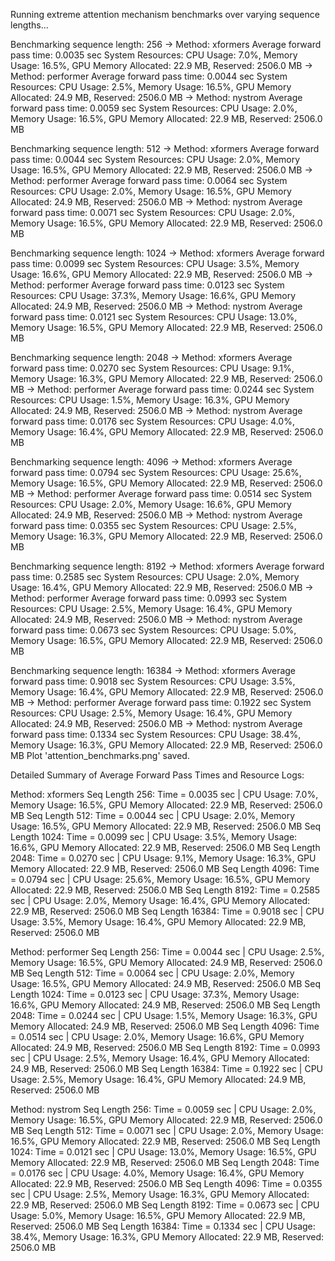 Running extreme attention mechanism benchmarks over varying sequence lengths...


Benchmarking sequence length: 256
  -> Method: xformers
     Average forward pass time: 0.0035 sec
     System Resources: CPU Usage: 7.0%, Memory Usage: 16.5%, GPU Memory Allocated: 22.9 MB, Reserved: 2506.0 MB
  -> Method: performer
     Average forward pass time: 0.0044 sec
     System Resources: CPU Usage: 2.5%, Memory Usage: 16.5%, GPU Memory Allocated: 24.9 MB, Reserved: 2506.0 MB
  -> Method: nystrom
     Average forward pass time: 0.0059 sec
     System Resources: CPU Usage: 2.0%, Memory Usage: 16.5%, GPU Memory Allocated: 22.9 MB, Reserved: 2506.0 MB

Benchmarking sequence length: 512
  -> Method: xformers
     Average forward pass time: 0.0044 sec
     System Resources: CPU Usage: 2.0%, Memory Usage: 16.5%, GPU Memory Allocated: 22.9 MB, Reserved: 2506.0 MB
  -> Method: performer
     Average forward pass time: 0.0064 sec
     System Resources: CPU Usage: 2.0%, Memory Usage: 16.5%, GPU Memory Allocated: 24.9 MB, Reserved: 2506.0 MB
  -> Method: nystrom
     Average forward pass time: 0.0071 sec
     System Resources: CPU Usage: 2.0%, Memory Usage: 16.5%, GPU Memory Allocated: 22.9 MB, Reserved: 2506.0 MB

Benchmarking sequence length: 1024
  -> Method: xformers
     Average forward pass time: 0.0099 sec
     System Resources: CPU Usage: 3.5%, Memory Usage: 16.6%, GPU Memory Allocated: 22.9 MB, Reserved: 2506.0 MB
  -> Method: performer
     Average forward pass time: 0.0123 sec
     System Resources: CPU Usage: 37.3%, Memory Usage: 16.6%, GPU Memory Allocated: 24.9 MB, Reserved: 2506.0 MB
  -> Method: nystrom
     Average forward pass time: 0.0121 sec
     System Resources: CPU Usage: 13.0%, Memory Usage: 16.5%, GPU Memory Allocated: 22.9 MB, Reserved: 2506.0 MB

Benchmarking sequence length: 2048
  -> Method: xformers
     Average forward pass time: 0.0270 sec
     System Resources: CPU Usage: 9.1%, Memory Usage: 16.3%, GPU Memory Allocated: 22.9 MB, Reserved: 2506.0 MB
  -> Method: performer
     Average forward pass time: 0.0244 sec
     System Resources: CPU Usage: 1.5%, Memory Usage: 16.3%, GPU Memory Allocated: 24.9 MB, Reserved: 2506.0 MB
  -> Method: nystrom
     Average forward pass time: 0.0176 sec
     System Resources: CPU Usage: 4.0%, Memory Usage: 16.4%, GPU Memory Allocated: 22.9 MB, Reserved: 2506.0 MB

Benchmarking sequence length: 4096
  -> Method: xformers
     Average forward pass time: 0.0794 sec
     System Resources: CPU Usage: 25.6%, Memory Usage: 16.5%, GPU Memory Allocated: 22.9 MB, Reserved: 2506.0 MB
  -> Method: performer
     Average forward pass time: 0.0514 sec
     System Resources: CPU Usage: 2.0%, Memory Usage: 16.6%, GPU Memory Allocated: 24.9 MB, Reserved: 2506.0 MB
  -> Method: nystrom
     Average forward pass time: 0.0355 sec
     System Resources: CPU Usage: 2.5%, Memory Usage: 16.3%, GPU Memory Allocated: 22.9 MB, Reserved: 2506.0 MB

Benchmarking sequence length: 8192
  -> Method: xformers
     Average forward pass time: 0.2585 sec
     System Resources: CPU Usage: 2.0%, Memory Usage: 16.4%, GPU Memory Allocated: 22.9 MB, Reserved: 2506.0 MB
  -> Method: performer
     Average forward pass time: 0.0993 sec
     System Resources: CPU Usage: 2.5%, Memory Usage: 16.4%, GPU Memory Allocated: 24.9 MB, Reserved: 2506.0 MB
  -> Method: nystrom
     Average forward pass time: 0.0673 sec
     System Resources: CPU Usage: 5.0%, Memory Usage: 16.5%, GPU Memory Allocated: 22.9 MB, Reserved: 2506.0 MB

Benchmarking sequence length: 16384
  -> Method: xformers
     Average forward pass time: 0.9018 sec
     System Resources: CPU Usage: 3.5%, Memory Usage: 16.4%, GPU Memory Allocated: 22.9 MB, Reserved: 2506.0 MB
  -> Method: performer
     Average forward pass time: 0.1922 sec
     System Resources: CPU Usage: 2.5%, Memory Usage: 16.4%, GPU Memory Allocated: 24.9 MB, Reserved: 2506.0 MB
  -> Method: nystrom
     Average forward pass time: 0.1334 sec
     System Resources: CPU Usage: 38.4%, Memory Usage: 16.3%, GPU Memory Allocated: 22.9 MB, Reserved: 2506.0 MB
Plot 'attention_benchmarks.png' saved.


Detailed Summary of Average Forward Pass Times and Resource Logs:

Method: xformers
  Seq Length   256: Time = 0.0035 sec | CPU Usage: 7.0%, Memory Usage: 16.5%, GPU Memory Allocated: 22.9 MB, Reserved: 2506.0 MB
  Seq Length   512: Time = 0.0044 sec | CPU Usage: 2.0%, Memory Usage: 16.5%, GPU Memory Allocated: 22.9 MB, Reserved: 2506.0 MB
  Seq Length  1024: Time = 0.0099 sec | CPU Usage: 3.5%, Memory Usage: 16.6%, GPU Memory Allocated: 22.9 MB, Reserved: 2506.0 MB
  Seq Length  2048: Time = 0.0270 sec | CPU Usage: 9.1%, Memory Usage: 16.3%, GPU Memory Allocated: 22.9 MB, Reserved: 2506.0 MB
  Seq Length  4096: Time = 0.0794 sec | CPU Usage: 25.6%, Memory Usage: 16.5%, GPU Memory Allocated: 22.9 MB, Reserved: 2506.0 MB
  Seq Length  8192: Time = 0.2585 sec | CPU Usage: 2.0%, Memory Usage: 16.4%, GPU Memory Allocated: 22.9 MB, Reserved: 2506.0 MB
  Seq Length 16384: Time = 0.9018 sec | CPU Usage: 3.5%, Memory Usage: 16.4%, GPU Memory Allocated: 22.9 MB, Reserved: 2506.0 MB

Method: performer
  Seq Length   256: Time = 0.0044 sec | CPU Usage: 2.5%, Memory Usage: 16.5%, GPU Memory Allocated: 24.9 MB, Reserved: 2506.0 MB
  Seq Length   512: Time = 0.0064 sec | CPU Usage: 2.0%, Memory Usage: 16.5%, GPU Memory Allocated: 24.9 MB, Reserved: 2506.0 MB
  Seq Length  1024: Time = 0.0123 sec | CPU Usage: 37.3%, Memory Usage: 16.6%, GPU Memory Allocated: 24.9 MB, Reserved: 2506.0 MB
  Seq Length  2048: Time = 0.0244 sec | CPU Usage: 1.5%, Memory Usage: 16.3%, GPU Memory Allocated: 24.9 MB, Reserved: 2506.0 MB
  Seq Length  4096: Time = 0.0514 sec | CPU Usage: 2.0%, Memory Usage: 16.6%, GPU Memory Allocated: 24.9 MB, Reserved: 2506.0 MB
  Seq Length  8192: Time = 0.0993 sec | CPU Usage: 2.5%, Memory Usage: 16.4%, GPU Memory Allocated: 24.9 MB, Reserved: 2506.0 MB
  Seq Length 16384: Time = 0.1922 sec | CPU Usage: 2.5%, Memory Usage: 16.4%, GPU Memory Allocated: 24.9 MB, Reserved: 2506.0 MB

Method: nystrom
  Seq Length   256: Time = 0.0059 sec | CPU Usage: 2.0%, Memory Usage: 16.5%, GPU Memory Allocated: 22.9 MB, Reserved: 2506.0 MB
  Seq Length   512: Time = 0.0071 sec | CPU Usage: 2.0%, Memory Usage: 16.5%, GPU Memory Allocated: 22.9 MB, Reserved: 2506.0 MB
  Seq Length  1024: Time = 0.0121 sec | CPU Usage: 13.0%, Memory Usage: 16.5%, GPU Memory Allocated: 22.9 MB, Reserved: 2506.0 MB
  Seq Length  2048: Time = 0.0176 sec | CPU Usage: 4.0%, Memory Usage: 16.4%, GPU Memory Allocated: 22.9 MB, Reserved: 2506.0 MB
  Seq Length  4096: Time = 0.0355 sec | CPU Usage: 2.5%, Memory Usage: 16.3%, GPU Memory Allocated: 22.9 MB, Reserved: 2506.0 MB
  Seq Length  8192: Time = 0.0673 sec | CPU Usage: 5.0%, Memory Usage: 16.5%, GPU Memory Allocated: 22.9 MB, Reserved: 2506.0 MB
  Seq Length 16384: Time = 0.1334 sec | CPU Usage: 38.4%, Memory Usage: 16.3%, GPU Memory Allocated: 22.9 MB, Reserved: 2506.0 MB